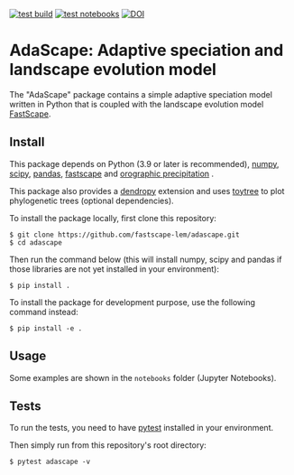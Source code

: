 [![test build](https://github.com/fastscape-lem/adascape/actions/workflows/test.yml/badge.svg?branch=master)](https://github.com/fastscape-lem/adascape/actions)
[![test notebooks](https://github.com/EstebanAce/adascape/actions/workflows/test_notebooks.yml/badge.svg?branch=master)](https://github.com/EstebanAce/adascape/actions)
[![DOI](https://zenodo.org/badge/DOI/10.5281/zenodo.7794374.svg)](https://doi.org/10.5281/zenodo.7794374)



# AdaScape: Adaptive speciation and landscape evolution model

The "AdaScape" package contains a simple adaptive speciation model written
in Python that is coupled with the landscape evolution model [FastScape](https://fastscape.readthedocs.io/en/latest/).

## Install

This package depends on Python (3.9 or later is recommended),
[numpy](http://www.numpy.org/),
[scipy](https://docs.scipy.org/doc/scipy/reference/),
[pandas](https://pandas.pydata.org/),
[fastscape](https://github.com/fastscape-lem/fastscape) and 
[orographic precipitation](https://github.com/fastscape-lem/orographic-precipitation) .

This package also provides a [dendropy](https://dendropy.org/) extension and 
uses [toytree](https://toytree.readthedocs.io/en/latest/index.html) 
to plot phylogenetic trees (optional dependencies).

To install the package locally, first clone this repository:

``` shell
$ git clone https://github.com/fastscape-lem/adascape.git
$ cd adascape
```

Then run the command below (this will install numpy, scipy and pandas
if those libraries are not yet installed in your environment):

``` shell
$ pip install .
```

To install the package for development purpose, use the following
command instead:

``` shell
$ pip install -e .
```

## Usage

Some examples are shown in the ``notebooks`` folder (Jupyter Notebooks).

## Tests

To run the tests, you need to have
[pytest](https://docs.pytest.org/en/latest/) installed in your environment.

Then simply run from this repository's root directory:

``` shell
$ pytest adascape -v
```
